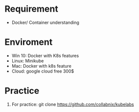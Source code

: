 # Requirement
- Docker/ Container understanding
# Enviroment
- Win 10: Docker with K8s features
- Linux: Minikube
- Mac: Docker with k8s feature
- Cloud: google cloud free 300$
# Practice
1. For practice: git clone https://github.com/collabnix/kubelabs